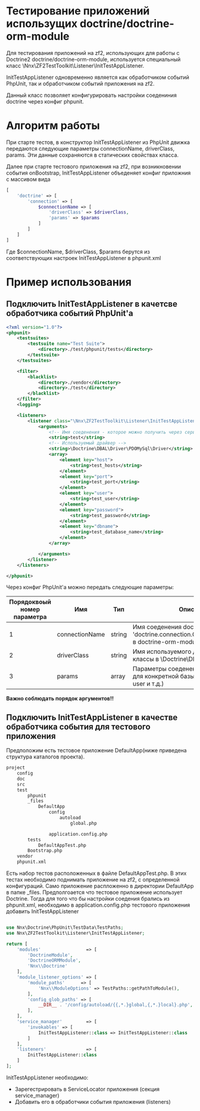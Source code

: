 # Тестирование приложений использущих doctrine/doctrine-orm-module

Для тестирования приложений на zf2, использующих для работы с Doctrine2 doctrine/doctrine-orm-module, используется
специальный класс \Nnx\ZF2TestToolkit\Listener\InitTestAppListener.

InitTestAppListener одновременно является как обработчиком событий PhpUnit, так и обработчиком событий приложения на zf2.

Данный класс позволяет конфигурировать настройки соедениния doctrine через конфиг phpunit.

# Алгоритм работы

При старте тестов, в  конструктор InitTestAppListener из PhpUnit движка передаются следующие параметры 
connectionName, driverClass, params. Эти данные сохраняются в статических свойствах класса.

Далее при старте тестового приложения на zf2, при возникновении события onBootstrap, InitTestAppListener объеденяет 
конфиг приложния с массивом вида

```php
[
    'doctrine' => [
        'connection' => [
            $connectionName => [
                'driverClass' => $driverClass,
                'params' => $params
            ]
        ]
    ]
]
```

Где $connectionName, $driverClass, $params берутся из соответствующих настроек InitTestAppListener в phpunit.xml


# Пример использования

## Подключить InitTestAppListener в качетсве обработчика событий PhpUnit'a

```xml
<?xml version="1.0"?>
<phpunit>
    <testsuites>
        <testsuite name="Test Suite">
            <directory>./test/phpunit/tests</directory>
        </testsuite>
    </testsuites>

    <filter>
        <blacklist>
            <directory>./vendor</directory>
            <directory>./test</directory>
        </blacklist>
    </filter>
    <logging>

    <listeners>
        <listener class="\Nnx\ZF2TestToolkit\Listener\InitTestAppListener">
            <arguments>
                <!-- Имя соеденения - которое можно получить через сервис doctrine.connection.ИМЯ_СОЕДЕНЕНИЯ -->
                <string>test</string>
                <!-- Используемый драйвер -->
                <string>\Doctrine\DBAL\Driver\PDOMySql\Driver</string>
                <array>
                    <element key="host">
                        <string>test_hosts</string>
                    </element>
                    <element key="port">
                        <string>test_port</string>
                    </element>
                    <element key="user">
                        <string>test_user</string>
                    </element>
                    <element key="password">
                        <string>test_password</string>
                    </element>
                    <element key="dbname">
                        <string>test_database_name</string>
                    </element>
                </array>

            </arguments>
        </listener>
    </listeners>

</phpunit>

```

Через конфиг PhpUnit'а можно передать следующие параметры:

Порядоквоый номер параметра|Имя           |Тип   |Описание
---------------------------|--------------|------|-------------------
1                          |connectionName|string|Имя соеденения doctrine (@see 'doctrine.connection.CONNECTION_NAME' в doctrine-orm-module )
2                          |driverClass   |string|Имя используемого драйвера (@see классы в \Doctrine\DBAL\Driver\)
3                          |params        |array |Параметры соеденения специфичные для конкретной базы данных (host, port, user и т.д.)

**Важно соблюдать порядок аргументов!!** 

## Подключить InitTestAppListener в качестве обработчика события для тестового приложения

Предположим есть тестовое приложение DefaultApp(ниже приведена структура каталогов проекта).

```txt
project
    config
    doc
    src
    test
        phpunit
        _files
            DefaultApp
                config
                    autoload
                        global.php

                application.config.php
        tests
            DefaultAppTest.php
        Bootstrap.php
    vendor
    phpunit.xml
```

Есть набор тестов расположенных в файле DefaultAppTest.php. В этих тестах необходимо поднимать приложение на zf2, 
с определенной конфигураций. Само приложение распложенно в директории DefaultApp в папке _files. Предполгоается что 
тестовое приложение использует Doctrine. Тогда для того что бы настройки соедения брались из phpunit.xml, необходимо
в application.config.php тестового приложения добавить InitTestAppListener

```php

use Nnx\Doctrine\PhpUnit\TestData\TestPaths;
use Nnx\ZF2TestToolkit\Listener\InitTestAppListener;

return [
    'modules'                 => [
        'DoctrineModule',
        'DoctrineORMModule',
        'Nnx\\Doctrine'
    ],
    'module_listener_options' => [
        'module_paths'      => [
            'Nnx\\ModuleOptions' => TestPaths::getPathToModule(),
        ],
        'config_glob_paths' => [
            __DIR__ . '/config/autoload/{{,*.}global,{,*.}local}.php',
        ],
    ],
    'service_manager'         => [
        'invokables' => [
            InitTestAppListener::class => InitTestAppListener::class
        ]
    ],
    'listeners'               => [
        InitTestAppListener::class
    ]
];
```

InitTestAppListener необходимо:

- Зарегестрировать в ServiceLocator приложения (секция service_manager)
- Добавить его в обработчики события приложения (listeners)